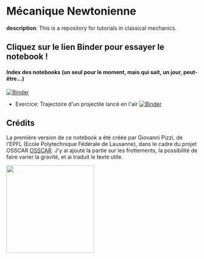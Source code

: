 # Mécanique Newtonienne

**description**: This is a repository for tutorials in classical mechanics.

## Cliquez sur le lien Binder pour essayer le notebook !

#### Index des notebooks (un seul pour le moment, mais qui sait, un jour, peut-être...)
[![Binder](https://mybinder.org/badge_logo.svg)](https://mybinder.org/v2/gh/nathraim/OSSCAR-Classical-Mechanics/master?urlpath=%2Fapps%2Fnotebooks%2Findex.ipynb)

- Exercice: Trajectoire d'un projectile lancé en l'air
[![Binder](https://mybinder.org/badge_logo.svg)](https://mybinder.org/v2/gh/nathraim/OSSCAR-Classical-Mechanics/master?urlpath=%2Fapps%2Fnotebooks%2Fprojectile-notebook.ipynb)

## Crédits

La première version de ce notebook a été créée par Giovanni Pizzi, de l'EPFL (Ecole Polytechnique Fédérale de Lausanne), dans le cadre du projet OSSCAR [OSSCAR](http://www.osscar.org).
J'y ai ajouté la partie sur les frottements, la possibilité de faire varier la gravité, et ai traduit le texte utile.

<img src='http://www.osscar.org/wp-content/uploads/2019/03/OSSCAR-logo.png' width='230'>
